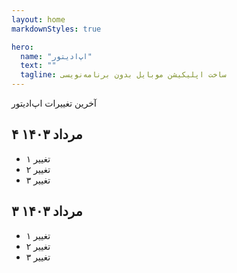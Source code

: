 ```yaml
---
layout: home
markdownStyles: true

hero:
  name: "اپ‌ادیتور"
  text: ""
  tagline: ساخت اپلیکیشن موبایل بدون برنامه‌نویسی
---
```


آخرین تغییرات اپ‌ادیتور

۴ مرداد ۱۴۰۳
 ----
 - تغییر ۱
 - تغییر ۲
 - تغییر ۳

۳ مرداد ۱۴۰۳
 ----
 - تغییر ۱
 - تغییر ۲
 - تغییر ۳